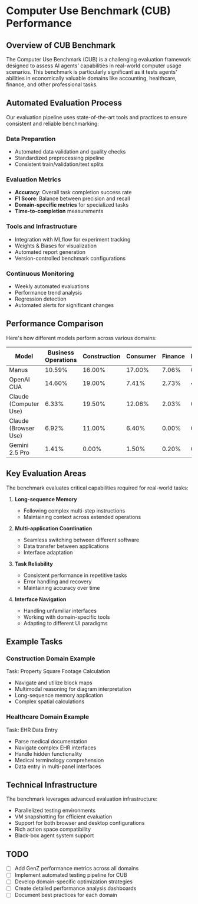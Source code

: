 # Computer Use Benchmark (CUB) Performance

## Overview of CUB Benchmark

The Computer Use Benchmark (CUB) is a challenging evaluation framework designed to assess AI agents' capabilities in real-world computer usage scenarios. This benchmark is particularly significant as it tests agents' abilities in economically valuable domains like accounting, healthcare, finance, and other professional tasks.

## Automated Evaluation Process

Our evaluation pipeline uses state-of-the-art tools and practices to ensure consistent and reliable benchmarking:

### Data Preparation
- Automated data validation and quality checks
- Standardized preprocessing pipeline
- Consistent train/validation/test splits

### Evaluation Metrics
- **Accuracy**: Overall task completion success rate
- **F1 Score**: Balance between precision and recall
- **Domain-specific metrics** for specialized tasks
- **Time-to-completion** measurements

### Tools and Infrastructure
- Integration with MLflow for experiment tracking
- Weights & Biases for visualization
- Automated report generation
- Version-controlled benchmark configurations

### Continuous Monitoring
- Weekly automated evaluations
- Performance trend analysis
- Regression detection
- Automated alerts for significant changes

## Performance Comparison

Here's how different models perform across various domains:

| Model | Business Operations | Construction | Consumer | Finance | Healthcare | Supply Chain | Overall |
|-------|-------------------|--------------|----------|----------|------------|--------------|----------|
| Manus | 10.59% | 16.00% | 17.00% | 7.06% | 0.00% | 4.10% | 9.23% |
| OpenAI CUA | 14.60% | 19.00% | 7.41% | 2.73% | 4.86% | 5.14% | 7.28% |
| Claude (Computer Use) | 6.33% | 19.50% | 12.06% | 2.03% | 0.00% | 0.85% | 6.01% |
| Claude (Browser Use) | 6.92% | 11.00% | 6.40% | 0.00% | 0.36% | 3.50% | 3.78% |
| Gemini 2.5 Pro | 1.41% | 0.00% | 1.50% | 0.20% | 0.00% | 0.00% | 0.56% |

## Key Evaluation Areas

The benchmark evaluates critical capabilities required for real-world tasks:

1. **Long-sequence Memory**
   - Following complex multi-step instructions
   - Maintaining context across extended operations

2. **Multi-application Coordination**
   - Seamless switching between different software
   - Data transfer between applications
   - Interface adaptation

3. **Task Reliability**
   - Consistent performance in repetitive tasks
   - Error handling and recovery
   - Maintaining accuracy over time

4. **Interface Navigation**
   - Handling unfamiliar interfaces
   - Working with domain-specific tools
   - Adapting to different UI paradigms

## Example Tasks

### Construction Domain Example
Task: Property Square Footage Calculation
- Navigate and utilize block maps
- Multimodal reasoning for diagram interpretation
- Long-sequence memory application
- Complex spatial calculations

### Healthcare Domain Example
Task: EHR Data Entry
- Parse medical documentation
- Navigate complex EHR interfaces
- Handle hidden functionality
- Medical terminology comprehension
- Data entry in multi-panel interfaces

## Technical Infrastructure

The benchmark leverages advanced evaluation infrastructure:
- Parallelized testing environments
- VM snapshotting for efficient evaluation
- Support for both browser and desktop configurations
- Rich action space compatibility
- Black-box agent system support

## TODO

- [ ] Add GenZ performance metrics across all domains
- [ ] Implement automated testing pipeline for CUB
- [ ] Develop domain-specific optimization strategies
- [ ] Create detailed performance analysis dashboards
- [ ] Document best practices for each domain
